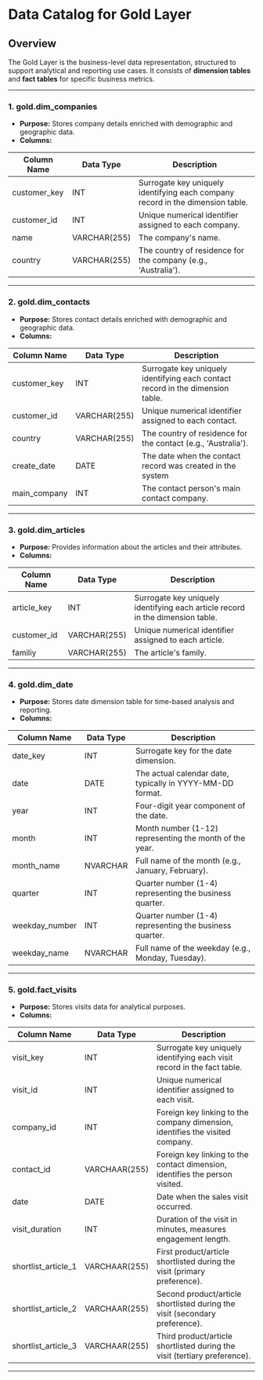 # Data Catalog for Gold Layer

## Overview
The Gold Layer is the business-level data representation, structured to support analytical and reporting use cases. It consists of **dimension tables** and **fact tables** for specific business metrics.

---
### 1. **gold.dim_companies**
- **Purpose:** Stores company details enriched with demographic and geographic data.
- **Columns:**

| Column Name      | Data Type     | Description                                                                                   |
|------------------|---------------|-----------------------------------------------------------------------------------------------|
| customer_key     | INT           | Surrogate key uniquely identifying each company record in the dimension table.               |
| customer_id      | INT           | Unique numerical identifier assigned to each company.                                        |
| name             | VARCHAR(255)  | The company's name.                                                     |
| country          | VARCHAR(255)  | The country of residence for the company (e.g., 'Australia').                               |

---

### 2. **gold.dim_contacts**
- **Purpose:** Stores contact details enriched with demographic and geographic data.
- **Columns:**

| Column Name      | Data Type     | Description                                                                                   |
|------------------|---------------|-----------------------------------------------------------------------------------------------|
| customer_key     | INT           | Surrogate key uniquely identifying each contact record in the dimension table.               |
| customer_id      | VARCHAR(255)  | Unique numerical identifier assigned to each contact.                                        |
| country          | VARCHAR(255)  | The country of residence for the contact (e.g., 'Australia').                                |
| create_date      | DATE          | The date when the contact record was created in the system                          |
| main_company     | INT           | The contact person's main contact company.                               |


---

### 3. **gold.dim_articles**
- **Purpose:** Provides information about the articles and their attributes.
- **Columns:**

| Column Name      | Data Type     | Description                                                                                   |
|------------------|---------------|-----------------------------------------------------------------------------------------------|
| article_key      | INT           | Surrogate key uniquely identifying each article record in the dimension table.               |
| customer_id      | VARCHAR(255)  | Unique numerical identifier assigned to each article.                                        |
| familiy          | VARCHAR(255)  | The article's family.                                                                        |

---

### 4. **gold.dim_date**
- **Purpose:** Stores date dimension table for time-based analysis and reporting.
- **Columns:**

| Column Name      | Data Type     | Description                                                                                   |
|------------------|---------------|-----------------------------------------------------------------------------------------------|
| date_key         | INT           | Surrogate key for the date dimension.                                                         |
| date             | DATE          | The actual calendar date, typically in YYYY-MM-DD format.                                     |
| year             | INT           | Four-digit year component of the date.                                                        |
| month            | INT           | Month number (1-12) representing the month of the year.                                       |
| month_name       | NVARCHAR      | Full name of the month (e.g., January, February).                                             |        
| quarter          | INT           | Quarter number (1-4) representing the business quarter.                                       |
| weekday_number   | INT           | Quarter number (1-4) representing the business quarter.                                       |
| weekday_name     | NVARCHAR      | Full name of the weekday (e.g., Monday, Tuesday).                                             |

---

### 5. **gold.fact_visits**
- **Purpose:** Stores visits data for analytical purposes.
- **Columns:**

| Column Name      | Data Type     | Description                                                                                   |
|------------------|---------------|-----------------------------------------------------------------------------------------------|
| visit_key        | INT           | Surrogate key uniquely identifying each visit record in the fact table.                       |
| visit_id         | INT           | Unique numerical identifier assigned to each visit.                                           |
| company_id       | INT           | Foreign key linking to the company dimension, identifies the visited company.                 |
| contact_id       | VARCHAAR(255) | Foreign key linking to the contact dimension, identifies the person visited.                  |                      
| date             | DATE          | Date when the sales visit occurred.                                                           |
| visit_duration   | INT           | Duration of the visit in minutes, measures engagement length.                                 |
| shortlist_article_1  | VARCHAAR(255)  | First product/article shortlisted during the visit (primary preference).                 |            
| shortlist_article_2  | VARCHAAR(255)  | Second product/article shortlisted during the visit (secondary preference).              |                  
| shortlist_article_3  | VARCHAAR(255)  | Third product/article shortlisted during the visit (tertiary preference).                |

---
